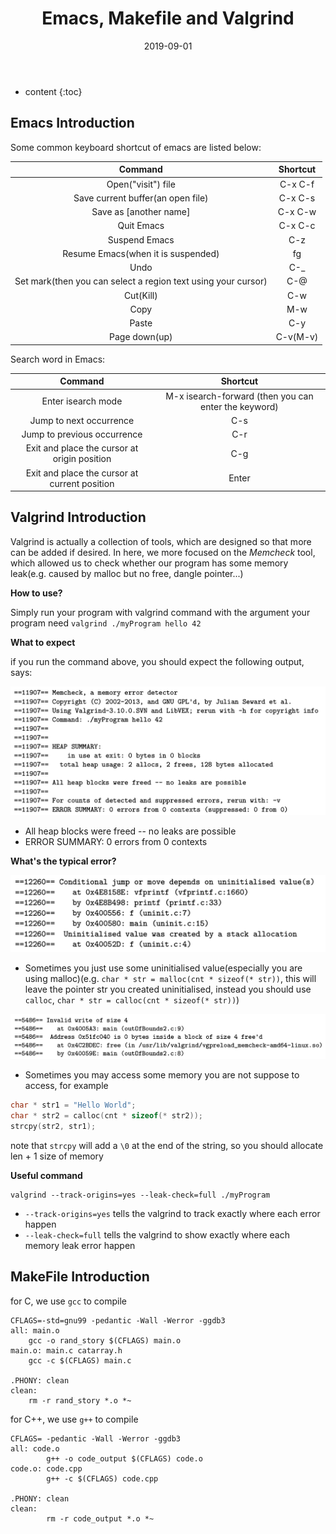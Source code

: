 ﻿---
layout: post
title:  "Emacs, Makefile and Valgrind"
date:   2019-09-01
categories: Coding
tag: Editor
---

* content
{:toc}

## Emacs Introduction

Some common keyboard shortcut of emacs are listed below:

|                            Command                            | Shortcut |
|:-------------------------------------------------------------:|:--------:|
| Open("visit") file                                            | C-x C-f  |
| Save current buffer(an open file)                             | C-x C-s  |
| Save as [another name]                                        | C-x C-w  |
| Quit Emacs                                                    | C-x C-c  |
| Suspend Emacs                                                 | C-z      |
| Resume Emacs(when it is suspended)                            | fg       |
| Undo                                                          | C-_      |
| Set mark(then you can select a region text using your cursor) | C-@      |
| Cut(Kill)                                                     | C-w      |
| Copy                                                          | M-w      |
| Paste                                                         | C-y      |
| Page down(up)                                                 | C-v(M-v) |


Search word in Emacs:

|                    Command                    |                       Shortcut                       |
|:---------------------------------------------:|:----------------------------------------------------:|
| Enter isearch mode                            | M-x isearch-forward (then you can enter the keyword) |
| Jump to next occurrence                       |                          C-s                         |
| Jump to previous occurrence                   |                          C-r                         |
| Exit and place the cursor at origin position  |                          C-g                         |
| Exit and place the cursor at current position |                         Enter                        |

## Valgrind Introduction

Valgrind is actually a collection of tools, which are designed so that more can be added if desired. In here, we more focused on the *Memcheck* tool, which allowed us to check whether our program has some memory leak(e.g. caused by malloc but no free, dangle pointer...)

**How to use?**

Simply run your program with valgrind command with the argument your program need `valgrind ./myProgram hello 42`

**What to expect**

if you run the command above, you should expect the following output, says:

![expected output](/img/valgrind_expected_output.png)

* All heap blocks were freed -- no leaks are possible
* ERROR SUMMARY: 0 errors from 0 contexts

**What's the typical error?**

![uninitalized_value](/img/uninitalized_value.png)

* Sometimes you just use some uninitialised value(especially you are using malloc)(e.g. `char * str = malloc(cnt * sizeof(* str))`, this will leave the pointer str you created uninitialised, instead you should use `calloc`, `char * str = calloc(cnt * sizeof(* str))`)

![invalidate_read/write](/img/invalidate_readwrite.png)

* Sometimes you may access some memory you are not suppose to access, for example

```C
char * str1 = "Hello World";
char * str2 = calloc(cnt * sizeof(* str2));
strcpy(str2, str1);
```

note that `strcpy` will add a `\0` at the end of the string, so you should allocate len + 1 size of memory

**Useful command**

```shell
valgrind --track-origins=yes --leak-check=full ./myProgram
```

* `--track-origins=yes` tells the valgrind to track exactly where each error happen
* `--leak-check=full` tells the valgrind to show exactly where each memory leak error happen

## MakeFile Introduction

for C, we use `gcc` to compile

```make
CFLAGS=-std=gnu99 -pedantic -Wall -Werror -ggdb3
all: main.o
	gcc -o rand_story $(CFLAGS) main.o
main.o: main.c catarray.h
	gcc -c $(CFLAGS) main.c

.PHONY: clean
clean:
	rm -r rand_story *.o *~
```

for C++, we use `g++` to compile
```make
CFLAGS= -pedantic -Wall -Werror -ggdb3
all: code.o
        g++ -o code_output $(CFLAGS) code.o
code.o: code.cpp
        g++ -c $(CFLAGS) code.cpp

.PHONY: clean
clean:
        rm -r code_output *.o *~
```